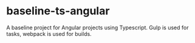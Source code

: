 # baseline-ts-angular
A baseline project for Angular projects using Typescript. Gulp is used for tasks, webpack is used for builds.
